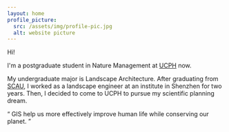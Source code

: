```yaml
---
layout: home
profile_picture:
  src: /assets/img/profile-pic.jpg
  alt: website picture
---
```


<p>
  Hi!
</p>

<p>
 I'm a postgraduate student in Nature Management at <a href="https://www.ku.dk/english/">UCPH</a> now.
</p>

<p>
 My undergraduate major is Landscape Architecture. After graduating from <a href="https://www.scau.edu.cn/">SCAU</a>, I worked as a landscape engineer at an institute in Shenzhen for two years. Then, I decided to come to UCPH to pursue my scientific planning dream.
</p>

<p>
<q>
GIS help us more effectively improve human life while conserving our planet.
</q>
</p>
